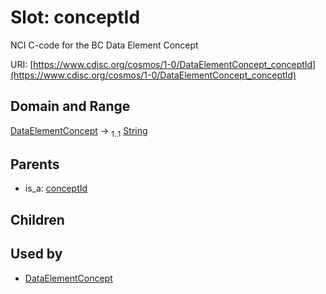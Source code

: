 
# Slot: conceptId


NCI C-code for the BC Data Element Concept

URI: [https://www.cdisc.org/cosmos/1-0/DataElementConcept_conceptId](https://www.cdisc.org/cosmos/1-0/DataElementConcept_conceptId)


## Domain and Range

[DataElementConcept](DataElementConcept.md) &#8594;  <sub>1..1</sub> [String](types/String.md)

## Parents

 *  is_a: [conceptId](conceptId.md)

## Children


## Used by

 * [DataElementConcept](DataElementConcept.md)
